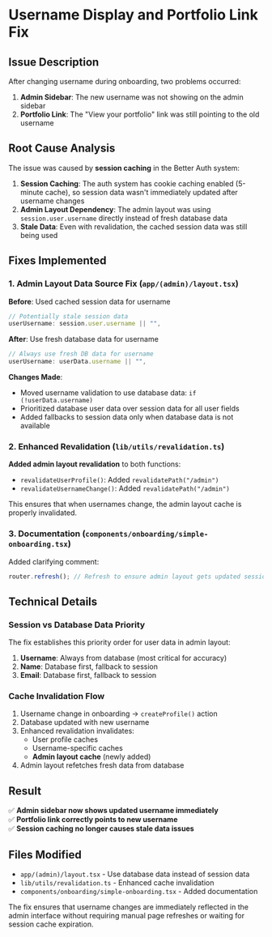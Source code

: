 # Username Display and Portfolio Link Fix

## Issue Description

After changing username during onboarding, two problems occurred:

1. **Admin Sidebar**: The new username was not showing on the admin sidebar
2. **Portfolio Link**: The "View your portfolio" link was still pointing to the old username

## Root Cause Analysis

The issue was caused by **session caching** in the Better Auth system:

1. **Session Caching**: The auth system has cookie caching enabled (5-minute cache), so session data wasn't immediately updated after username changes
2. **Admin Layout Dependency**: The admin layout was using `session.user.username` directly instead of fresh database data
3. **Stale Data**: Even with revalidation, the cached session data was still being used

## Fixes Implemented

### 1. Admin Layout Data Source Fix (`app/(admin)/layout.tsx`)

**Before**: Used cached session data for username

```typescript
// Potentially stale session data
userUsername: session.user.username || "",
```

**After**: Use fresh database data for username

```typescript
// Always use fresh DB data for username
userUsername: userData.username || "",
```

**Changes Made**:

- Moved username validation to use database data: `if (!userData.username)`
- Prioritized database user data over session data for all user fields
- Added fallbacks to session data only when database data is not available

### 2. Enhanced Revalidation (`lib/utils/revalidation.ts`)

**Added admin layout revalidation** to both functions:

- `revalidateUserProfile()`: Added `revalidatePath("/admin")`
- `revalidateUsernameChange()`: Added `revalidatePath("/admin")`

This ensures that when usernames change, the admin layout cache is properly invalidated.

### 3. Documentation (`components/onboarding/simple-onboarding.tsx`)

Added clarifying comment:

```typescript
router.refresh(); // Refresh to ensure admin layout gets updated session data
```

## Technical Details

### Session vs Database Data Priority

The fix establishes this priority order for user data in admin layout:

1. **Username**: Always from database (most critical for accuracy)
2. **Name**: Database first, fallback to session
3. **Email**: Database first, fallback to session

### Cache Invalidation Flow

1. Username change in onboarding → `createProfile()` action
2. Database updated with new username
3. Enhanced revalidation invalidates:
   - User profile caches
   - Username-specific caches
   - **Admin layout cache** (newly added)
4. Admin layout refetches fresh data from database

## Result

✅ **Admin sidebar now shows updated username immediately**  
✅ **Portfolio link correctly points to new username**  
✅ **Session caching no longer causes stale data issues**

## Files Modified

- `app/(admin)/layout.tsx` - Use database data instead of session data
- `lib/utils/revalidation.ts` - Enhanced cache invalidation
- `components/onboarding/simple-onboarding.tsx` - Added documentation

The fix ensures that username changes are immediately reflected in the admin interface without requiring manual page refreshes or waiting for session cache expiration.
